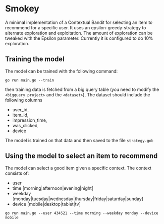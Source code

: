 # Smokey
A minimal implementation of a Contextual Bandit for selecting an item to recommend for a specific user. It uses an epsilon-greedy-strategy to alternate exploration and exploitation. The amount of exploration can be tweaked with the Epsilon parameter. Currently it is configured to do 10% exploration.

## Training the model
The model can be trained with the following command:
```
go run main.go --train
```
then training data is fetched from a big query table (you need to modify the `<bigquery project>` and the `<dataset>`), 
The dataset should include the following columns
* user_id,
* item_id,
* impression_time,
* was_clicked,
* device

The model is trained on that data and then saved to the file `strategy.gob`

## Using the model to select an item to recommend
The model can select a good item given a specific context. The context consists of:
* user
* time [morning|afternoon|evening|night]
* weekday [monday|tuesday|wednesday|thursday|friday|saturday|sunday]
* device [mobile|desktop|tablet|tv]
```
go run main.go --user 434521 --time morning --weekday monday --device mobile
```
